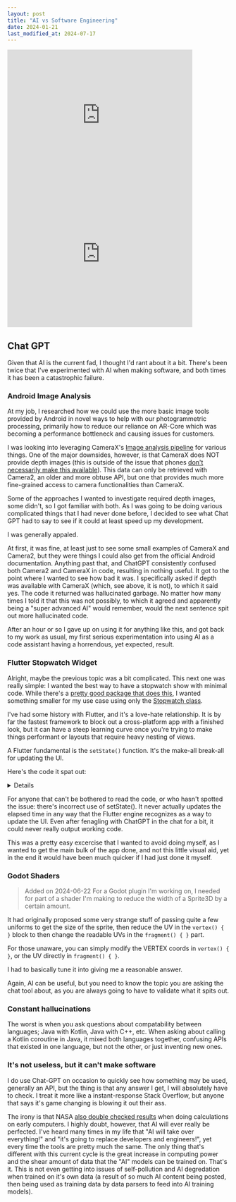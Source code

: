 ```yaml
---
layout: post
title: "AI vs Software Engineering"
date: 2024-01-21
last_modified_at: 2024-07-17
---
```


<iframe width="420" height="315" src="https://www.youtube.com/embed/zGBhsZHjqkU" frameborder="0" allowfullscreen></iframe>
<iframe width="420" height="315" src="https://www.youtube.com/embed/dBKuXwW6Ovs" frameborder="0" allowfullscreen></iframe>

## Chat GPT
Given that AI is the current fad, I thought I'd rant about it a bit. There's been twice that I've experimented with AI when making software, and both times it has been a catastrophic failure.

### Android Image Analysis
At my job, I researched how we could use the more basic image tools provided by Android in novel ways to help with our photogrammetric processing, primarily how to reduce our reliance on AR-Core which was becoming a performance bottleneck and causing issues for customers.

I was looking into leveraging CameraX's [Image analysis pipeline](https://developer.android.com/media/camera/camerax/analyze) for various things. One of the major downsides, however, is that CameraX does NOT provide depth images (this is outside of the issue that phones [don't necessarily make this available](https://groups.google.com/a/android.com/g/camerax-developers/c/iI-O5tWxiZs/m/KlSAnp2dAQAJ?pli=1)). This data can only be retrieved with Camera2, an older and more obtuse API, but one that provides much more fine-grained access to camera functionalities than CameraX.

Some of the approaches I wanted to investigate required depth images, some didn't, so I got familiar with both. As I was going to be doing various complicated things that I had never done before, I decided to see what Chat GPT had to say to see if it could at least speed up my development.

I was generally appaled.

At first, it was fine, at least just to see some small examples of CameraX and Camera2, but they were things I could also get from the official Android documentation. Anything past that, and ChatGPT consistently confused both Camera2 and CameraX in code, resulting in nothing useful. It got to the point where I wanted to see how bad it was. I specifically asked if depth was available with CameraX (which, see above, it is not), to which it said yes. The code it returned was hallucinated garbage. No matter how many times I told it that this was not possibly, to which it agreed and apparently being a "super advanced AI" would remember, would the next sentence spit out more hallucinated code.

After an hour or so I gave up on using it for anything like this, and got back to my work as usual, my first serious experimentation into using AI as a code assistant having a horrendous, yet expected, result.

### Flutter Stopwatch Widget
Alright, maybe the previous topic was a bit complicated. This next one was really simple: I wanted the best way to have a stopwatch show with minimal code. While there's a [pretty good package that does this](https://pub.dev/packages/stop_watch_timer), I wanted something smaller for my use case using only the [Stopwatch class](https://api.flutter.dev/flutter/dart-core/Stopwatch-class.html).

I've had some history with Flutter, and it's a love-hate relationship. It is by far the fastest framework to block out a cross-platform app with a finished look, but it can have a steep learning curve once you're trying to make things performant or layouts that require heavy nesting of views. 

A Flutter fundamental is the `setState()` function. It's the make-all break-all for updating the UI.

Here's the code it spat out:
<details markdown="1">

```
    import 'package:flutter/material.dart';

    void main() {
        runApp(MyApp());
    }

    class MyApp extends StatelessWidget {
        @override
        Widget build(BuildContext context) {
            return MaterialApp(
            home: MyStopwatch(),
            );
        }
    }

    class MyStopwatch extends StatefulWidget {
        @override
        _MyStopwatchState createState() => _MyStopwatchState();
    }

    class _MyStopwatchState extends State<MyStopwatch> {
        Stopwatch _stopwatch = Stopwatch();
        bool _isRunning = false;

        @override
        Widget build(BuildContext context) {
            return Scaffold(
            appBar: AppBar(
                title: Text('Stopwatch Example'),
            ),
            body: Center(
                child: Column(
                mainAxisAlignment: MainAxisAlignment.center,
                children: <Widget>[
                    Text(
                    'Elapsed Time:',
                    style: TextStyle(fontSize: 20),
                    ),
                    SizedBox(height: 10),
                    Text(
                    formatElapsedTime(_stopwatch.elapsedMilliseconds),
                    style: TextStyle(fontSize: 30, fontWeight: FontWeight.bold),
                    ),
                    SizedBox(height: 20),
                    Row(
                    mainAxisAlignment: MainAxisAlignment.center,
                    children: <Widget>[
                        ElevatedButton(
                        onPressed: _isRunning ? _stop : _start,
                        child: Text(_isRunning ? 'Stop' : 'Start'),
                        ),
                        SizedBox(width: 20),
                        ElevatedButton(
                        onPressed: _reset,
                        child: Text('Reset'),
                        ),
                    ],
                    ),
                ],
                ),
            ),
            );
        }

        void _start() {
            setState(() {
            _isRunning = true;
            });

            _stopwatch.start();
        }

        void _stop() {
            setState(() {
            _isRunning = false;
            });

            _stopwatch.stop();
        }

        void _reset() {
            setState(() {
            _isRunning = false;
            });

            _stopwatch.reset();
        }

        String formatElapsedTime(int milliseconds) {
            Duration duration = Duration(milliseconds: milliseconds);
            String twoDigits(int n) => n.toString().padLeft(2, "0");
            String twoDigitMinutes = twoDigits(duration.inMinutes.remainder(60));
            String twoDigitSeconds = twoDigits(duration.inSeconds.remainder(60));
            String twoDigitMilliseconds =
                twoDigits((duration.inMilliseconds.remainder(1000) / 10).round());

            return "$twoDigitMinutes:$twoDigitSeconds.$twoDigitMilliseconds";
        }
    }
```
</details>

For anyone that can't be bothered to read the code, or who hasn't spotted the issue: there's incorrect use of setState(). It never actually updates the elapsed time in any way that the Flutter engine recognizes as a way to update the UI. Even after fenagling with ChatGPT in the chat for a bit, it could never really output working code.

This was a pretty easy excercise that I wanted to avoid doing myself, as I wanted to get the main bulk of the app done, and not this little visual aid, yet in the end it would have been much quicker if I had just done it myself.

### Godot Shaders
> Added on 2024-06-22
For a Godot plugin I'm working on, I needed for part of a shader I'm making to reduce the width of a Sprite3D by a certain amount.

It had originally proposed some very strange stuff of passing quite a few uniforms to get the size of the sprite, then reduce the UV in the `vertex() { }` block to then change the readable UVs in the `fragment() { }` part.

For those unaware, you can simply modify the VERTEX coords in `vertex() { }`, or the UV directly in `fragment() { }`.

I had to basically tune it into giving me a reasonable answer.

Again, AI can be useful, but you need to know the topic you are asking the chat tool about, as you are always going to have to validate what it spits out.

### Constant hallucinations
The worst is when you ask questions about compatability between languages; Java with Kotlin, Java with C++, etc. When asking about calling a Kotlin coroutine in Java, it mixed both languages together, confusing APIs that existed in one language, but not the other, or just inventing new ones.

### It's not useless, but it can't make software
I do use Chat-GPT on occasion to quickly see how something may be used, generally an API, but the thing is that any answer I get, I will absolutely have to check. I treat it more like a instant-response Stack Overflow, but anyone that says it's game changing is blowing it out their ass.

The irony is that NASA [also double checked results](https://www.technologyreview.com/2019/04/03/136217/meet-the-man-who-helped-double-check-the-sums-to-keep-apollo-11-safe/) when doing calculations on early computers. I highly doubt, however, that AI will ever really be perfected. I've heard many times in my life that "AI will take over everything!" and "it's going to replace developers and engineers!", yet every time the tools are pretty much the same. The only thing that's different with this current cycle is the great increase in computing power and the shear amount of data that the "AI" models can be trained on. That's it. This is not even getting into issues of self-pollution and AI degredation when trained on it's own data (a result of so much AI content being posted, then being used as training data by data parsers to feed into AI training models).
